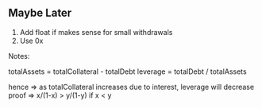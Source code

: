 ## Maybe Later

1. Add float if makes sense for small withdrawals
2. Use 0x

Notes:

totalAssets = totalCollateral - totalDebt
leverage = totalDebt / totalAssets

hence => as totalCollateral increases due to interest, leverage will decrease
proof => x/(1-x) > y/(1-y) if x < y
